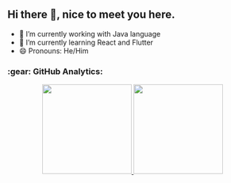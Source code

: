 ## Hi there 👋, nice to meet you here.

- 🔭 I’m currently working with Java language
- 🌱 I’m currently learning React and Flutter
- 😄 Pronouns: He/Him

<!-- GitHub Analytics -->
<h3>:gear:&nbsp;GitHub Analytics:</h3>
  <p align="center">
    <a href="https://github.com/cadulox">
    <img height="180em" src="https://github-readme-stats.vercel.app/api?username=cadulox&show_icons=true&theme=tokyonight" />
    <img height="180em" src="https://github-readme-stats-eight-theta.vercel.app/api/top-langs/?username=cadulox&layout=compact&langs_count=8&theme=tokyonight&include_all_commits=true&count_private=true" />
  </p>
